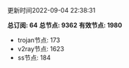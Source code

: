 更新时间2022-09-04 22:38:31

**总订阅: 64**
**总节点: 9362**
**有效节点: 1980**
- trojan节点: 173
- v2ray节点: 1623
- ss节点: 184
